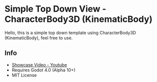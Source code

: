 # Simple Top Down View - CharacterBody3D (KinematicBody)
Hello, this is a simple top down template using CharacterBody3D (KinematicBody), feel free to use.

## Info
 - [Showcase Video - Youtube]()
 - Requires Godot 4.0 (Alpha 10+)
 - MIT License